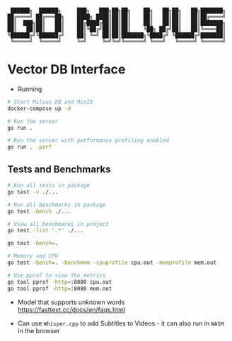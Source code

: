 ```

 ██████╗  ██████╗     ███╗   ███╗██╗██╗    ██╗   ██╗██╗   ██╗███████╗
██╔════╝ ██╔═══██╗    ████╗ ████║██║██║    ██║   ██║██║   ██║██╔════╝
██║  ███╗██║   ██║    ██╔████╔██║██║██║    ██║   ██║██║   ██║███████╗
██║   ██║██║   ██║    ██║╚██╔╝██║██║██║    ╚██╗ ██╔╝██║   ██║╚════██║
╚██████╔╝╚██████╔╝    ██║ ╚═╝ ██║██║███████╗╚████╔╝ ╚██████╔╝███████║
 ╚═════╝  ╚═════╝     ╚═╝     ╚═╝╚═╝╚══════╝ ╚═══╝   ╚═════╝ ╚══════╝

```

# Vector DB Interface

- Running

```bash
# Start Milvus DB and MinIO
docker-compose up -d

# Run the server
go run .

# Run the server with performance profiling enabled
go run . -perf

```

## Tests and Benchmarks

```bash
# Run all tests in package
go test -v ./...

# Run all benchmarks in package
go test -bench ./...

# View all benchmarks in project
go test -list '.*' ./...

go test -bench=.

# Memory and CPU
go test -bench=. -benchmem -cpuprofile cpu.out -memprofile mem.out

# Use pprof to view the metrics
go tool pprof -http=:8080 cpu.out
go tool pprof -http=:8080 mem.out

```

- Model that supports unknown words https://fasttext.cc/docs/en/faqs.html

- Can use `Whisper.cpp` to add Subtitles to Videos - it can also run in `WASM` in the browser
